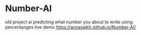 # Number-AI
old project ai predicting what number you about to write using percentanges live demo https://annasajkh.github.io/Number-AI/
